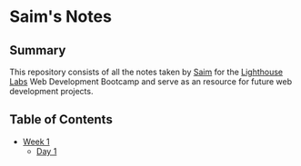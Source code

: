 # Saim's Notes
## Summary
This repository consists of all the notes taken by [Saim](https://github.com/x-saim) for the [Lighthouse Labs](https://www.lighthouselabs.ca/) Web Development Bootcamp and serve as an resource for future web development projects.

## Table of Contents
* [Week 1](/Week_1/)
  * [Day 1](/Week_1/Day_1/)
  

